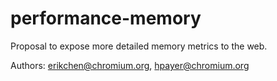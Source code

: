 # performance-memory
Proposal to expose more detailed memory metrics to the web.

Authors: erikchen@chromium.org, hpayer@chromium.org
